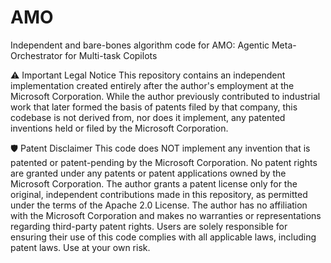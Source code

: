 # AMO
Independent and bare-bones algorithm code for AMO: Agentic Meta-Orchestrator for Multi-task Copilots

⚠️ Important Legal Notice This repository contains an independent implementation created entirely after the author's employment at the Microsoft Corporation. While the author previously contributed to industrial work that later formed the basis of patents filed by that company, this codebase is not derived from, nor does it implement, any patented inventions held or filed by the Microsoft Corporation.

🛡️ Patent Disclaimer
This code does NOT implement any invention that is patented or patent-pending by the Microsoft Corporation.
No patent rights are granted under any patents or patent applications owned by the Microsoft Corporation.
The author grants a patent license only for the original, independent contributions made in this repository, as permitted under the terms of the Apache 2.0 License.
The author has no affiliation with the Microsoft Corporation and makes no warranties or representations regarding third-party patent rights.
Users are solely responsible for ensuring their use of this code complies with all applicable laws, including patent laws. Use at your own risk.
